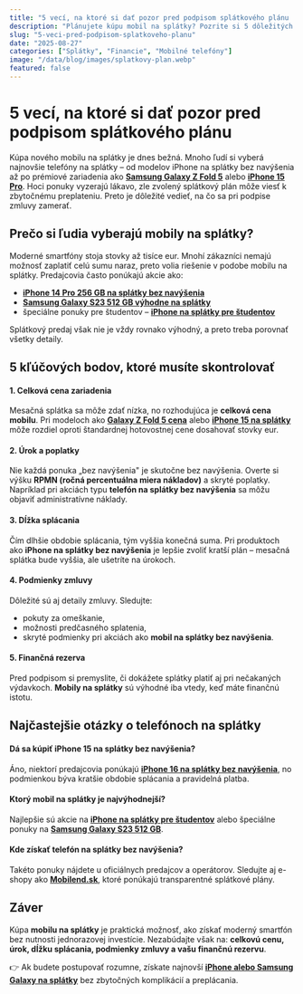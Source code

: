 ```yaml
---
title: "5 vecí, na ktoré si dať pozor pred podpisom splátkového plánu | Mobilend.sk"
description: "Plánujete kúpu mobil na splátky? Pozrite si 5 dôležitých vecí, ktoré musíte skontrolovať pred podpisom splátkového plánu. Ušetríte peniaze a vyhnete sa problémom."
slug: "5-veci-pred-podpisom-splatkoveho-planu"
date: "2025-08-27"
categories: ["Splátky", "Financie", "Mobilné telefóny"]
image: "/data/blog/images/splatkovy-plan.webp"
featured: false
---
```


# 5 vecí, na ktoré si dať pozor pred podpisom splátkového plánu

Kúpa nového mobilu na splátky je dnes bežná. Mnoho ľudí si vyberá najnovšie telefóny na splátky – od modelov iPhone na splátky bez navýšenia až po prémiové zariadenia ako **[Samsung Galaxy Z Fold 5](https://mobilend.sk/katalog/samsung-galaxy-Z-Fold5-1T-PhantomBlack)** alebo **[iPhone 15 Pro](https://mobilend.sk/katalog/apple-iphone-15-pro-512gb-White-Titanium)**. Hoci ponuky vyzerajú lákavo, zle zvolený splátkový plán môže viesť k zbytočnému preplateniu. Preto je dôležité vedieť, na čo sa pri podpise zmluvy zamerať.

## Prečo si ľudia vyberajú mobily na splátky?

Moderné smartfóny stoja stovky až tisíce eur. Mnohí zákazníci nemajú možnosť zaplatiť celú sumu naraz, preto volia riešenie v podobe mobilu na splátky. Predajcovia často ponúkajú akcie ako:

* **[iPhone 14 Pro 256 GB na splátky bez navýšenia](https://mobilend.sk/katalog/apple-iphone-14-pro-256gb-Silver)**
* **[Samsung Galaxy S23 512 GB výhodne na splátky](https://mobilend.sk/katalog/samsung-galaxy-s23-512gb-Phantom-Black)**
* špeciálne ponuky pre študentov – **[iPhone na splátky pre študentov](https://mobilend.sk/blog/student-novy-iphone-za-5-eur-prvy-mesiac)**

Splátkový predaj však nie je vždy rovnako výhodný, a preto treba porovnať všetky detaily.

## 5 kľúčových bodov, ktoré musíte skontrolovať

#### 1. Celková cena zariadenia

Mesačná splátka sa môže zdať nízka, no rozhodujúca je **celková cena mobilu**. Pri modeloch ako **[Galaxy Z Fold 5 cena](https://mobilend.sk/katalog/samsung-galaxy-Z-Fold5-1T-PhantomBlack)** alebo **[iPhone 15 na splátky](https://mobilend.sk/katalog/apple-iphone-15-256gb-Midnight)** môže rozdiel oproti štandardnej hotovostnej cene dosahovať stovky eur.

#### 2. Úrok a poplatky

Nie každá ponuka „bez navýšenia" je skutočne bez navýšenia. Overte si výšku **RPMN (ročná percentuálna miera nákladov)** a skryté poplatky. Napríklad pri akciách typu **telefón na splátky bez navýšenia** sa môžu objaviť administratívne náklady.

#### 3. Dĺžka splácania

Čím dlhšie obdobie splácania, tým vyššia konečná suma. Pri produktoch ako **iPhone na splátky bez navýšenia** je lepšie zvoliť kratší plán – mesačná splátka bude vyššia, ale ušetríte na úrokoch.

#### 4. Podmienky zmluvy

Dôležité sú aj detaily zmluvy. Sledujte:

* pokuty za omeškanie,
* možnosti predčasného splatenia,
* skryté podmienky pri akciách ako **mobil na splátky bez navýšenia**.

#### 5. Finančná rezerva

Pred podpisom si premyslite, či dokážete splátky platiť aj pri nečakaných výdavkoch. **Mobily na splátky** sú výhodné iba vtedy, keď máte finančnú istotu.

## Najčastejšie otázky o telefónoch na splátky

#### Dá sa kúpiť iPhone 15 na splátky bez navýšenia?

Áno, niektorí predajcovia ponúkajú **[iPhone 16 na splátky bez navýšenia](https://mobilend.sk/katalog/apple-iphone-16-plus-256gb-Black)**, no podmienkou býva kratšie obdobie splácania a pravidelná platba.

#### Ktorý mobil na splátky je najvýhodnejší?

Najlepšie sú akcie na **[iPhone na splátky pre študentov](https://mobilend.sk/blog/student-novy-iphone-za-5-eur-prvy-mesiac)** alebo špeciálne ponuky na **[Samsung Galaxy S23 512 GB](https://mobilend.sk/katalog/samsung-galaxy-s23-512gb-Phantom-Black)**.

#### Kde získať telefón na splátky bez navýšenia?

Takéto ponuky nájdete u oficiálnych predajcov a operátorov. Sledujte aj e-shopy ako **[Mobilend.sk](https://mobilend.sk/)**, ktoré ponúkajú transparentné splátkové plány.

## Záver

Kúpa **mobilu na splátky** je praktická možnosť, ako získať moderný smartfón bez nutnosti jednorazovej investície. Nezabúdajte však na: **celkovú cenu, úrok, dĺžku splácania, podmienky zmluvy a vašu finančnú rezervu**.

👉 Ak budete postupovať rozumne, získate najnovší **[iPhone alebo Samsung Galaxy na splátky](https://mobilend.sk/katalog)** bez zbytočných komplikácií a preplácania.
